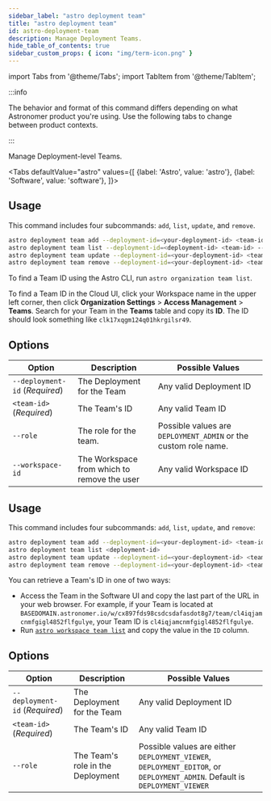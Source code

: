 ```yaml
---
sidebar_label: "astro deployment team"
title: "astro deployment team"
id: astro-deployment-team
description: Manage Deployment Teams.
hide_table_of_contents: true
sidebar_custom_props: { icon: "img/term-icon.png" }
---
```


import Tabs from '@theme/Tabs';
import TabItem from '@theme/TabItem';

:::info

The behavior and format of this command differs depending on what Astronomer product you're using. Use the following tabs to change between product contexts.

:::

Manage Deployment-level Teams.

<Tabs
defaultValue="astro"
values={[
{label: 'Astro', value: 'astro'},
{label: 'Software', value: 'software'},
]}>

<TabItem value="astro">

## Usage

This command includes four subcommands: `add`, `list`, `update`, and `remove`.

```sh
astro deployment team add --deployment-id=<your-deployment-id> <team-id> --role --workspace-id
astro deployment team list --deployment-id=<deployment-id> <team-id> --role --workspace-id
astro deployment team update --deployment-id=<your-deployment-id> <team-id> --role --workspace-id
astro deployment team remove --deployment-id=<your-deployment-id> <team-id> --role --workspace-id
```

To find a Team ID using the Astro CLI, run `astro organization team list`.

To find a Team ID in the Cloud UI, click your Workspace name in the upper left corner, then click **Organization Settings** > **Access Management** > **Teams**. Search for your Team in the **Teams** table and copy its **ID**. The ID should look something like `clk17xqgm124q01hkrgilsr49`.

## Options

| Option                         | Description                 | Possible Values                                                 |
| ------------------------------ | --------------------------- | --------------------------------------------------------------- |
| `--deployment-id` (_Required_) | The Deployment for the Team | Any valid Deployment ID                                         |
| `<team-id>` (_Required_)       | The Team's ID               | Any valid Team ID                                               |
| `--role`                       | The role for the team.      | Possible values are `DEPLOYMENT_ADMIN` or the custom role name. |
| `--workspace-id`             | The Workspace from which to remove the user  | Any valid Workspace ID  |


</TabItem>
<TabItem value="software">

## Usage

This command includes four subcommands: `add`, `list`, `update`, and `remove`:

```sh
astro deployment team add --deployment-id=<your-deployment-id> <team-id>
astro deployment team list <deployment-id>
astro deployment team update --deployment-id=<your-deployment-id> <team-id>
astro deployment team remove --deployment-id=<your-deployment-id> <team-id>
```

You can retrieve a Team's ID in one of two ways:

- Access the Team in the Software UI and copy the last part of the URL in your web browser. For example, if your Team is located at `BASEDOMAIN.astronomer.io/w/cx897fds98csdcsdafasdot8g7/team/cl4iqjamcnmfgigl4852flfgulye`, your Team ID is `cl4iqjamcnmfgigl4852flfgulye`.
- Run [`astro workspace team list`](cli/astro-workspace-team-list.md) and copy the value in the `ID` column.

## Options

| Option                         | Description                       | Possible Values                                                                                                            |
| ------------------------------ | --------------------------------- | -------------------------------------------------------------------------------------------------------------------------- |
| `--deployment-id` (_Required_) | The Deployment for the Team       | Any valid Deployment ID                                                                                                    |
| `<team-id>` (_Required_)       | The Team's ID                     | Any valid Team ID                                                                                                          |
| `--role`                       | The Team's role in the Deployment | Possible values are either `DEPLOYMENT_VIEWER`, `DEPLOYMENT_EDITOR`, or `DEPLOYMENT_ADMIN`. Default is `DEPLOYMENT_VIEWER` |

</TabItem>
</Tabs>
